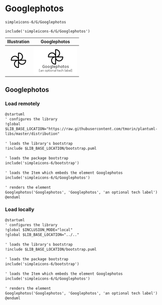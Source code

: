 # Googlephotos


```text
simpleicons-6/G/Googlephotos
```

```text
include('simpleicons-6/G/Googlephotos')
```



| Illustration | Googlephotos |
| :---: | :---: |
| ![illustration for Illustration](../../simpleicons-6/G/Googlephotos.png) | ![illustration for Googlephotos](../../simpleicons-6/G/Googlephotos.Local.png) |




## Googlephotos

### Load remotely
```plantuml
@startuml
' configures the library
!global $LIB_BASE_LOCATION="https://raw.githubusercontent.com/tmorin/plantuml-libs/master/distribution"

' loads the library's bootstrap
!include $LIB_BASE_LOCATION/bootstrap.puml

' loads the package bootstrap
include('simpleicons-6/bootstrap')

' loads the Item which embeds the element Googlephotos
include('simpleicons-6/G/Googlephotos')

' renders the element
Googlephotos('Googlephotos', 'Googlephotos', 'an optional tech label')
@enduml
```

### Load locally
```plantuml
@startuml
' configures the library
!global $INCLUSION_MODE="local"
!global $LIB_BASE_LOCATION="../.."

' loads the library's bootstrap
!include $LIB_BASE_LOCATION/bootstrap.puml

' loads the package bootstrap
include('simpleicons-6/bootstrap')

' loads the Item which embeds the element Googlephotos
include('simpleicons-6/G/Googlephotos')

' renders the element
Googlephotos('Googlephotos', 'Googlephotos', 'an optional tech label')
@enduml
```

